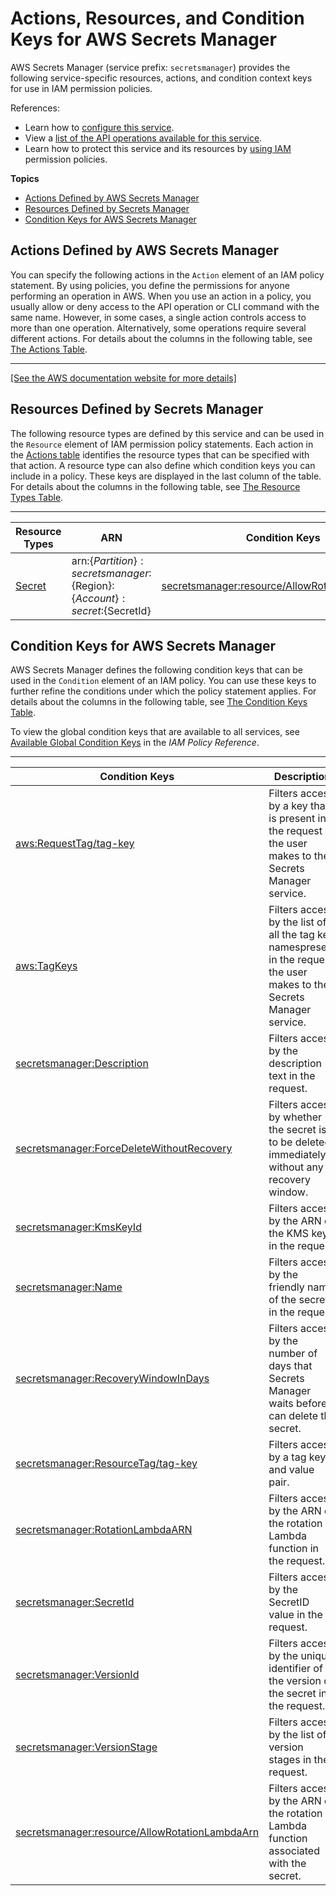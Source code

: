 # Actions, Resources, and Condition Keys for AWS Secrets Manager<a name="list_awssecretsmanager"></a>

AWS Secrets Manager \(service prefix: `secretsmanager`\) provides the following service\-specific resources, actions, and condition context keys for use in IAM permission policies\.

References:
+ Learn how to [configure this service](https://docs.aws.amazon.com/secretsmanager/latest/userguide/)\.
+ View a [list of the API operations available for this service](https://docs.aws.amazon.com/secretsmanager/latest/userguide/)\.
+ Learn how to protect this service and its resources by [using IAM](https://docs.aws.amazon.com/secretsmanager/latest/userguide/auth-and-access.html) permission policies\.

**Topics**
+ [Actions Defined by AWS Secrets Manager](#awssecretsmanager-actions-as-permissions)
+ [Resources Defined by Secrets Manager](#awssecretsmanager-resources-for-iam-policies)
+ [Condition Keys for AWS Secrets Manager](#awssecretsmanager-policy-keys)

## Actions Defined by AWS Secrets Manager<a name="awssecretsmanager-actions-as-permissions"></a>

You can specify the following actions in the `Action` element of an IAM policy statement\. By using policies, you define the permissions for anyone performing an operation in AWS\. When you use an action in a policy, you usually allow or deny access to the API operation or CLI command with the same name\. However, in some cases, a single action controls access to more than one operation\. Alternatively, some operations require several different actions\. For details about the columns in the following table, see [The Actions Table](reference_policies_actions-resources-contextkeys.md#actions_table)\.


****  
[\[See the AWS documentation website for more details\]](http://docs.aws.amazon.com/IAM/latest/UserGuide/list_awssecretsmanager.html)

## Resources Defined by Secrets Manager<a name="awssecretsmanager-resources-for-iam-policies"></a>

The following resource types are defined by this service and can be used in the `Resource` element of IAM permission policy statements\. Each action in the [Actions table](#awssecretsmanager-actions-as-permissions) identifies the resource types that can be specified with that action\. A resource type can also define which condition keys you can include in a policy\. These keys are displayed in the last column of the table\. For details about the columns in the following table, see [The Resource Types Table](reference_policies_actions-resources-contextkeys.md#resources_table)\.


****  

| Resource Types | ARN | Condition Keys | 
| --- | --- | --- | 
|   [ Secret ](https://docs.aws.amazon.com/secretsmanager/latest/userguide/reference_iam-permissions.html#iam-resources)  |  arn:$\{Partition\}:secretsmanager:$\{Region\}:$\{Account\}:secret:$\{SecretId\}  |   [ secretsmanager:resource/AllowRotationLambdaArn ](#awssecretsmanager-secretsmanager_resource_AllowRotationLambdaArn)   | 

## Condition Keys for AWS Secrets Manager<a name="awssecretsmanager-policy-keys"></a>

AWS Secrets Manager defines the following condition keys that can be used in the `Condition` element of an IAM policy\. You can use these keys to further refine the conditions under which the policy statement applies\. For details about the columns in the following table, see [The Condition Keys Table](reference_policies_actions-resources-contextkeys.md#context_keys_table)\.

To view the global condition keys that are available to all services, see [Available Global Condition Keys](reference_policies_condition-keys.html#AvailableKeys) in the *IAM Policy Reference*\.


****  

| Condition Keys | Description | Type | 
| --- | --- | --- | 
|   [ aws:RequestTag/tag\-key ](https://docs.aws.amazon.com/secretsmanager/latest/userguide/reference_iam-permissions.html#iam-contextkeys)  | Filters access by a key that is present in the request the user makes to the Secrets Manager service\. | String | 
|   [ aws:TagKeys ](https://docs.aws.amazon.com/secretsmanager/latest/userguide/reference_iam-permissions.html#iam-contextkeys)  | Filters access by the list of all the tag key namespresent in the request the user makes to the Secrets Manager service\. | String | 
|   [ secretsmanager:Description ](https://docs.aws.amazon.com/secretsmanager/latest/userguide/reference_iam-permissions.html#iam-contextkeys)  | Filters access by the description text in the request\. | String | 
|   [ secretsmanager:ForceDeleteWithoutRecovery ](https://docs.aws.amazon.com/secretsmanager/latest/userguide/reference_iam-permissions.html#iam-contextkeys)  | Filters access by whether the secret is to be deleted immediately without any recovery window\. | Boolean | 
|   [ secretsmanager:KmsKeyId ](https://docs.aws.amazon.com/secretsmanager/latest/userguide/reference_iam-permissions.html#iam-contextkeys)  | Filters access by the ARN of the KMS key in the request\. | String | 
|   [ secretsmanager:Name ](https://docs.aws.amazon.com/secretsmanager/latest/userguide/reference_iam-permissions.html#iam-contextkeys)  | Filters access by the friendly name of the secret in the request\. | String | 
|   [ secretsmanager:RecoveryWindowInDays ](https://docs.aws.amazon.com/secretsmanager/latest/userguide/reference_iam-permissions.html#iam-contextkeys)  | Filters access by the number of days that Secrets Manager waits before it can delete the secret\. | Long | 
|   [ secretsmanager:ResourceTag/tag\-key ](https://docs.aws.amazon.com/secretsmanager/latest/userguide/reference_iam-permissions.html#iam-contextkeys)  | Filters access by a tag key and value pair\. | String | 
|   [ secretsmanager:RotationLambdaARN ](https://docs.aws.amazon.com/secretsmanager/latest/userguide/reference_iam-permissions.html#iam-contextkeys)  | Filters access by the ARN of the rotation Lambda function in the request\. | ARN | 
|   [ secretsmanager:SecretId ](https://docs.aws.amazon.com/secretsmanager/latest/userguide/reference_iam-permissions.html#iam-contextkeys)  | Filters access by the SecretID value in the request\. | ARN | 
|   [ secretsmanager:VersionId ](https://docs.aws.amazon.com/secretsmanager/latest/userguide/reference_iam-permissions.html#iam-contextkeys)  | Filters access by the unique identifier of the version of the secret in the request\. | String | 
|   [ secretsmanager:VersionStage ](https://docs.aws.amazon.com/secretsmanager/latest/userguide/reference_iam-permissions.html#iam-contextkeys)  | Filters access by the list of version stages in the request\. | String | 
|   [ secretsmanager:resource/AllowRotationLambdaArn ](https://docs.aws.amazon.com/secretsmanager/latest/userguide/reference_iam-permissions.html#iam-contextkeys)  | Filters access by the ARN of the rotation Lambda function associated with the secret\. | ARN | 